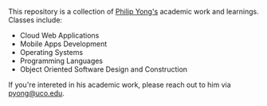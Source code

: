 This repository is a collection of [Philip Yong's](https://github.com/philipyong) academic work and learnings.
Classes include:
- Cloud Web Applications
- Mobile Apps Development
- Operating Systems
- Programming Languages
- Object Oriented Software Design and Construction

If you're intereted in his academic work, please reach out to him via [pyong@uco.edu](mailto:pyong@uco.edu).

